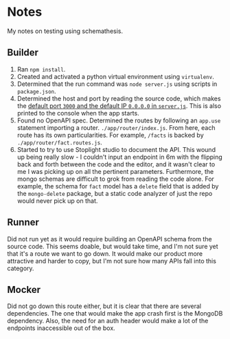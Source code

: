 # Notes

My notes on testing using schemathesis.

## Builder

1. Ran `npm install`.
1. Created and activated a python virtual environment using `virtualenv`.
1. Determined that the run command was `node server.js` using scripts in `package.json`.
1. Determined the host and port by reading the source code, which makes the [default port `3000` and the default IP `0.0.0.0` in `server.js`](./index.js). This is also printed to the console when the app starts.
1. Found no OpenAPI spec. Determined the routes by following an `app.use` statement importing a router. `./app/router/index.js`. From here, each route has its own particularities. For example, `/facts` is backed by `./app/router/fact.routes.js`.
1. Started to try to use Stoplight studio to document the API. This wound up being really slow - I couldn't input an endpoint in 6m with the flipping back and forth between the code and the editor, and it wasn't clear to me I was picking up on all the pertinent parameters. Furthermore, the mongo schemas are difficult to grok from reading the code alone. For example, the schema for `fact` model has a `delete` field that is added by the `mongo-delete` package, but a static code analyzer of just the repo would never pick up on that.

## Runner

Did not run yet as it would require building an OpenAPI schema from the source code. This seems doable, but would take time, and I'm not sure yet that it's a route we want to go down. It would make our product more attractive and harder to copy, but I'm not sure how many APIs fall into this category.

## Mocker

Did not go down this route either, but it is clear that there are several dependencies. The one that would make the app crash first is the MongoDB dependency. Also, the need for an auth header would make a lot of the endpoints inaccessible out of the box.